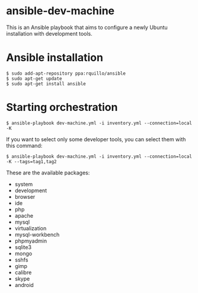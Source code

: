ansible-dev-machine
===================
This is an Ansible playbook that aims to configure a newly Ubuntu installation with development tools.

Ansible installation
====================

	$ sudo add-apt-repository ppa:rquillo/ansible
	$ sudo apt-get update
	$ sudo apt-get install ansible

Starting orchestration
======================

	$ ansible-playbook dev-machine.yml -i inventory.yml --connection=local -K

If you want to select only some developer tools, you can select them with this command:

	$ ansible-playbook dev-machine.yml -i inventory.yml --connection=local -K --tags=tag1,tag2

These are the available packages:

* system
* development
* browser
* ide
* php
* apache
* mysql
* virtualization
* mysql-workbench
* phpmyadmin
* sqlite3
* mongo
* sshfs
* gimp
* calibre
* skype
* android
